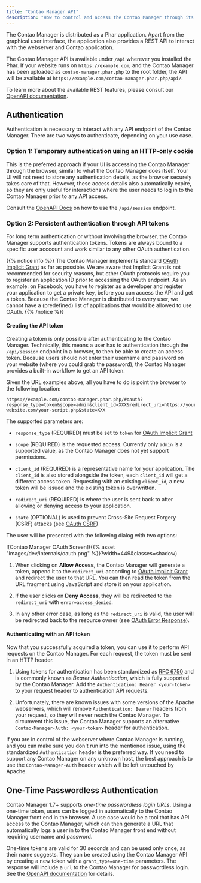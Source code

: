 ```yaml
---
title: "Contao Manager API"
description: "How to control and access the Contao Manager through its REST API."
---
```



The Contao Manager is distributed as a Phar application. Apart from the graphical user interface,
the application also provides a REST API to interact with the webserver and Contao application.

The Contao Manager API is available under `/api` wherever you installed the Phar. 
If your website runs on `https://example.com`, and the Contao Manager has been uploaded as 
`contao-manager.phar.php` to the root folder, the API will be available at 
`https://example.com/contao-manager.phar.php/api/`.

To learn more about the available REST features, please consult our [OpenAPI documentation][API].


## Authentication

Authentication is necessary to interact with any API endpoint of the Contao Manager. 
There are two ways to authenticate, depending on your use case.


### Option 1: Temporary authentication using an HTTP-only cookie
    
This is the preferred approach if your UI is accessing the Contao Manager through the
browser, similar to what the Contao Manager does itself. Your UI will not need
to store any authentication details, as the browser securely takes care of that.
However, these access details also automatically expire, so they are only useful for
interactions where the user needs to log in to the Contao Manager prior to any API access.

Consult the [OpenAPI Docs][API] on how to use the `/api/session` endpoint.


### Option 2: Persistent authentication through API tokens

For long term authentication or without involving the browser, the Contao Manager
supports authentication tokens. Tokens are always bound to a specific user acccount
and work similar to any other OAuth authentication.

{{% notice info %}}
The Contao Manager implements standard [OAuth Implicit Grant][OAuth] as far as possible. We are aware that Implicit Grant is 
not recommended for security reasons, but other OAuth protocols require you to register an application ID prior to 
accessing the OAuth endpoint. As an example: on Facebook, you have to register as a developer and register your 
application to get a private key, before you can access the API and get a token. Because the Contao Manager is 
distributed to every user, we cannot have a (predefined) list of applications that would be allowed to use OAuth.
{{% /notice %}}


#### Creating the API token

Creating a token is only possible after authenticating to the Contao Manager. Technically,
this means a user has to authentication through the `/api/session` endpoint in a browser,
to then be able to create an access token. Because users should not enter their username
and password on your website (where you could grab the password), the Contao Manager provides
a built-in workflow to get an API token.

Given the URL examples above, all you have to do is point the browser to the following location:

```
https://example.com/contao-manager.phar.php/#oauth?response_type=token&scope=admin&client_id=XXX&redirect_uri=https://your-website.com/your-script.php&state=XXX
``` 

The supported parameters are:

- `response_type` (REQUIRED) must be set to `token` for [OAuth Implicit Grant][OAuth]

- `scope` (REQUIRED) is the requested access. Currently only `admin` is a supported value, as the Contao Manager does not yet
  support permissions.
  
- `client_id` (REQUIRED) is a representative name for your application. The `client_id` is also stored alongside the token, 
  each `client_id` will get a different access token. Requesting with an existing `client_id`, a new token will be 
  issued and the existing token is overwritten.
 
- `redirect_uri` (REQUIRED) is where the user is sent back to after allowing or denying access to your application.

- `state` (OPTIONAL) is used to prevent Cross-Site Request Forgery (CSRF) attacks (see [OAuth CSRF][CSRF])
   
 
The user will be presented with the following dialog with two options:

![Contao Manager OAuth Screen]({{% asset "images/dev/internals/oauth.png" %}}?width=449&classes=shadow)

1. When clicking on **Allow Access**, the Contao Manager will generate a token, append it to the
  `redirect_uri` according to [OAuth Implicit Grant][Response] and redirect the user to that URL. 
   You can then read the token from the URL fragment using JavaScript and store it on your application.
   
2. If the user clicks on **Deny Access**, they will be redirected to the `redirect_uri` with `error=access_denied`.

3. In any other error case, as long as the `redirect_uri` is valid, the user will be redirected back to the resource 
   owner (see [OAuth Error Response][Error]). 


#### Authenticating with an API token

Now that you successfully acquired a token, you can use it to perform API requests on the Contao Manager.
For each request, the token must be sent in an HTTP header.

1. Using tokens for authentication has been standardized as [RFC 6750][rfc6750] and is commonly known as _Bearer Authentication_,
   which is fully supported by the Contao Manager. Add the `Authentication: Bearer <your-token>` to your request header to authentication API requests.

2. Unfortunately, there are known issues with some versions of the Apache webservers, which will remove `Authentication: Bearer` headers
   from your request, so they will never reach the Contao Manager. To circumvent this issue, the Contao Manager supports an alternative
   `Contao-Manager-Auth: <your-token>` header for authentication.
   
If you are in control of the webserver where Contao Manager is running, and you can make sure you don't run into the mentioned issue, using
the standardized `Authentication` header is the preferred way. If you need to support any Contao Manager on any unknown host, the best
approach is to use the `Contao-Manager-Auth` header which will be left untouched by Apache.


## One-Time Passwordless Authentication

Contao Manager 1.7+ supports _one-time passwordless login URLs_. Using a one-time token, users can be logged in 
automatically to the Contao Manager front end in the browser. A use case would be a tool that has API access to the 
Contao Manager, which can then generate a URL that automatically logs a user in to the Contao Manager front end without 
requiring username and password.

One-time tokens are valid for 30 seconds and can be used only once, as their name suggests. They can be created using 
the Contao Manager API by creating a new token with a `grant_type=one-time` parameters. The response will include
a `url` to the Contao Manager for passwordless login. See the [OpenAPI documentation][grant-type] for details.


[API]: https://contao.github.io/contao-manager/api/index.html
[rfc6750]: https://datatracker.ietf.org/doc/html/rfc6750
[OAuth]: https://datatracker.ietf.org/doc/html/rfc6749#section-4.2
[Response]: https://datatracker.ietf.org/doc/html/rfc6749#section-4.2.2
[Error]: https://datatracker.ietf.org/doc/html/rfc6749#section-4.2.2.1
[CSRF]: https://datatracker.ietf.org/doc/html/rfc6749#section-10.12
[grant-type]: https://contao.github.io/contao-manager/api/index.html#tag/Users/paths/~1api~1users~1%7Busername%7D~1tokens/post
